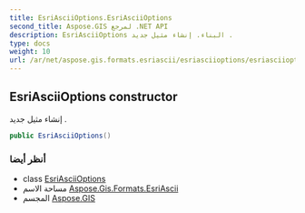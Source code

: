 ```yaml
---
title: EsriAsciiOptions.EsriAsciiOptions
second_title: Aspose.GIS لمرجع .NET API
description: EsriAsciiOptions البناء. إنشاء مثيل جديد .
type: docs
weight: 10
url: /ar/net/aspose.gis.formats.esriascii/esriasciioptions/esriasciioptions/
---
```

## EsriAsciiOptions constructor

إنشاء مثيل جديد .

```csharp
public EsriAsciiOptions()
```

### أنظر أيضا

* class [EsriAsciiOptions](../)
* مساحة الاسم [Aspose.Gis.Formats.EsriAscii](../../esriasciioptions/)
* المجسم [Aspose.GIS](../../../)



